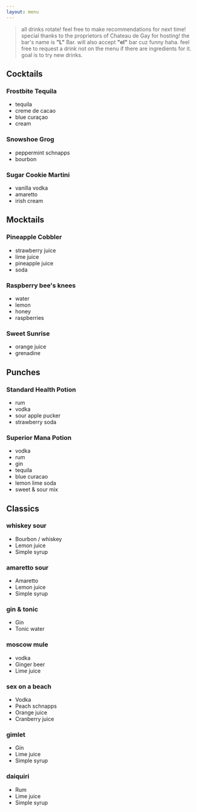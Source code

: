 ```yaml
---
layout: menu
---
```


> all drinks rotate! feel free to make recommendations for next time! special thanks to the proprietors of Chateau de Gay for hosting! the bar's name is __"L"__ Bar. will also accept __"el"__ bar cuz funny haha. feel free to request a drink not on the menu if there are ingredients for it. goal is to try new drinks.

## Cocktails

### Frostbite Tequila

- tequila
- creme de cacao
- blue curaçao
- cream

### Snowshoe Grog

- peppermint schnapps
- bourbon

### Sugar Cookie Martini

- vanilla vodka
- amaretto
- irish cream

## Mocktails

### Pineapple Cobbler

- strawberry juice
- lime juice
- pineapple juice
- soda

### Raspberry bee's knees

- water
- lemon
- honey
- raspberries

### Sweet Sunrise

- orange juice
- grenadine

## Punches

### Standard Health Potion

- rum
- vodka
- sour apple pucker
- strawberry soda

### Superior Mana Potion

- vodka
- rum
- gin
- tequila
- blue curacao
- lemon lime soda
- sweet & sour mix

## Classics

### whiskey sour

- Bourbon / whiskey
- Lemon juice
- Simple syrup

### amaretto sour

- Amaretto
- Lemon juice
- Simple syrup

### gin & tonic

- Gin
- Tonic water

### moscow mule

- vodka
- Ginger beer
- Lime juice

### sex on a beach

- Vodka
- Peach schnapps
- Orange juice
- Cranberry juice

### gimlet

- Gin
- Lime juice
- Simple syrup

### daiquiri

- Rum
- Lime juice
- Simple syrup

